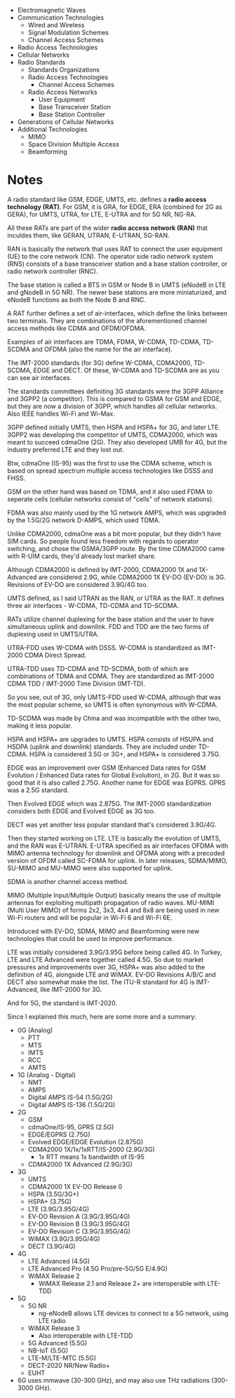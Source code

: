 - Electromagnetic Waves
- Communication Technologies
	- Wired and Wireless
	- Signal Modulation Schemes
	- Channel Access Schemes
- Radio Access Technologies
- Cellular Networks
- Radio Standards
	- Standards Organizations
	- Radio Access Technologies
		- Channel Access Schemes
	- Radio Access Networks​
		- User Equipment
		- Base Transceiver Station
		- Base Station Controller
- Generations of Cellular Networks
- Additional Technologies
	- MIMO
	- Space Division Multiple Access
	- Beamforming
# Notes

A radio standard like GSM, EDGE, UMTS, etc. defines a **radio access technology (RAT)**. For GSM, it is GRA, for EDGE, ERA (combined for 2G as GERA), for UMTS, UTRA, for LTE, E-UTRA and for 5G NR, NG-RA.

All these RATs are part of the wider **radio access network (RAN)** that inculdes them, like GERAN, UTRAN, E-UTRAN, 5G-RAN. 

RAN is basically the network that uses RAT to connect the user equipment (UE) to the core network (CN). The operator side radio network system (RNS) consists of a base transceiver station and a base station controller, or radio network controller (RNC).

The base station is called a BTS in GSM or Node B in UMTS (eNodeB in LTE and gNodeB in 5G NR). The newer base stations are more miniaturized, and eNodeB functions as both the Node B and RNC.

A RAT further defines a set of air-interfaces, which define the links between two terminals. They are combinations of the aforementioned channel access methods like CDMA and OFDM/OFDMA.

Examples of air interfaces are TDMA, FDMA, W-CDMA, TD-CDMA, TD-SCDMA and OFDMA (also the name for the air interface).

The IMT-2000 standards (for 3G) define W-CDMA, CDMA2000, TD-SCDMA, EDGE and DECT. Of these, W-CDMA and TD-SCDMA are as you can see air interfaces.

The standards committees definiting 3G standards were the 3GPP Alliance and 3GPP2 (a competitor). This is compared to GSMA for GSM and EDGE, but they are now a division of 3GPP, which handles all cellular networks. Also IEEE handles Wi-Fi and Wi-Max.

3GPP defined initially UMTS, then HSPA and HSPA+ for 3G, and later LTE. 3GPP2 was developing the competitor of UMTS, CDMA2000, which was meant to succeed cdmaOne (2G). They also developed UMB for 4G, but the industry preferred LTE and they lost out.

Btw, cdmaOne (IS-95) was the first to use the CDMA scheme, which is based on spread spectrum multiple access technologies like DSSS and FHSS.

GSM on the other hand was based on TDMA, and it also used FDMA to seperate cells (cellular networks consist of "cells" of network stations).

FDMA was also mainly used by the 1G network AMPS, which was upgraded by the 1.5G/2G network D-AMPS, which used TDMA.

Unlike CDMA2000, cdmaOne was a bit more popular, but they didn't have SIM cards. So people found less freedom with regards to operator switching, and chose the GSMA/3GPP route. By the time CDMA2000 came with R-UIM cards, they'd already lost market share.

Although CDMA2000 is defined by IMT-2000, CDMA2000 1X and 1X-Advanced are considered 2.9G, while CDMA2000 1X EV-DO (EV-DO) is 3G. Revisions of EV-DO are considered 3.9G/4G too.

UMTS defined, as I said UTRAN as the RAN, or UTRA as the RAT. It defines three air interfaces - W-CDMA, TD-CDMA and TD-SCDMA.

RATs utilize channel duplexing for the base station and the user to have simultaneous uplink and downlink. FDD and TDD are the two forms of duplexing used in UMTS/UTRA.

UTRA-FDD uses W-CDMA with DSSS. W-CDMA is standardized as IMT-2000 CDMA Direct Spread.

UTRA-TDD uses TD-CDMA and TD-SCDMA, both of which are combinations of TDMA and CDMA. They are standardized as IMT-2000 CDMA TDD / IMT-2000 Time Division (IMT-TD).

So you see, out of 3G, only UMTS-FDD used W-CDMA, although that was the most popular scheme, so UMTS is often synonymous with W-CDMA.

TD-SCDMA was made by China and was incompatible with the other two, making it less popular.

HSPA and HSPA+ are upgrades to UMTS. HSPA consists of HSUPA and HSDPA (uplink and downlink) standards. They are included under TD-CDMA. HSPA is considered 3.5G or 3G+, and HSPA+ is considered 3.75G.

EDGE was an improvement over GSM (Enhanced Data rates for GSM Evolution / Enhanced Data rates for Global Evolution), in 2G. But it was so good that it is also called 2.75G. Another name for EDGE was EGPRS. GPRS was a 2.5G standard.

Then Evolved EDGE which was 2.875G. The IMT-2000 standardization considers both EDGE and Evolved EDGE as 3G too.

DECT was yet another less popular standard that's considered 3.9G/4G.

Then they started working on LTE. LTE is basically the evolution of UMTS, and the RAN was E-UTRAN. E-UTRA specified as air interfaces OFDMA with MIMO antenna technology for downlink and OFDMA along with a precoded version of OFDM called SC-FDMA for uplink. In later releases, SDMA/MIMO, SU-MIMO and MU-MIMO were also supported for uplink.

SDMA is another channel access method.

MIMO (Multiple Input/Multiple Output) basically means the use of multiple antennas for exploiting multipath propagation of radio waves. MU-MIMI (Multi User MIMO) of forms 2x2, 3x3, 4x4 and 8x8 are being used in new Wi-Fi routers and will be popular in Wi-Fi 6 and Wi-Fi 6E.

Introduced with EV-DO, SDMA, MIMO and Beamforming were new technologies that could be used to improve performance.

LTE was initially considered 3.9G/3.95G before being called 4G. In Turkey, LTE and LTE Advanced were together called 4.5G. So due to market pressures and improvements over 3G, HSPA+ was also added to the definition of 4G, alongside LTE and WiMAX. EV-DO Revisions A/B/C and DECT also somewhat make the list. The ITU-R standard for 4G is IMT-Advanced, like IMT-2000 for 3G.

And for 5G, the standard is IMT-2020.

Since I explained this much, here are some more and a summary:

- 0G (Analog)
	- PTT
	- MTS
	- IMTS
	- RCC
	- AMTS
- 1G (Analog - Digital)
	- NMT
	- AMPS
	- Digital AMPS IS-54 (1.5G/2G)
	- Digital AMPS IS-136 (1.5G/2G)
- 2G
	- GSM
	- cdmaOne/IS-95, GPRS (2.5G)
	- EDGE/EGPRS (2.75G)
	- Evolved EDGE/EDGE Evolution (2.875G)
	- CDMA2000 1X/1x/1xRTT/IS-2000 (2.9G/3G)
		- 1x RTT means 1x bandwidth of IS-95
	- CDMA2000 1X Advanced (2.9G/3G)
- 3G
	- UMTS
	- CDMA2000 1X EV-DO Release 0
	- HSPA (3.5G/3G+)
	- HSPA+ (3.75G)
	- LTE (3.9G/3.95G/4G)
	- EV-DO Revision A (3.9G/3.95G/4G)
	- EV-DO Revision B (3.9G/3.95G/4G)
	- EV-DO Revision C (3.9G/3.95G/4G)
	- WiMAX (3.9G/3.95G/4G)
	- DECT (3.9G/4G)
- 4G
	- LTE Advanced (4.5G)
	- LTE Advanced Pro (4.5G Pro/pre-5G/5G E/4.9G)
	- WiMAX Release 2
		- WiMAX Release 2.1 and Release 2+ are interoperable with LTE-TDD
- 5G
	- 5G NR
		- ng-eNodeB allows LTE devices to connect to a 5G network, using LTE radio
	- WiMAX Release 3
		- Also interoperable with LTE-TDD
	- 5G Advanced (5.5G)
	- NB-IoT (5.5G)
	- LTE-M/LTE-MTC (5.5G)
	- DECT-2020 NR/New Radio+
	- EUHT
- 6G uses mmwave (30-300 GHz), and may also use THz radiations (300-3000 GHz).